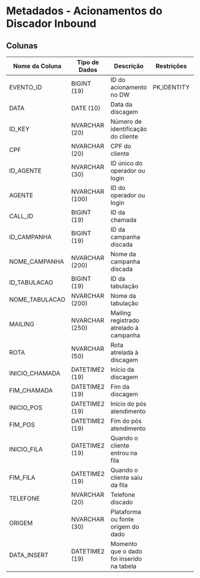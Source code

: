 # Metadados - Acionamentos do Discador Inbound

## Colunas

| Nome da Coluna    | Tipo de Dados | Descrição                                          | Restrições | Relacionamento |
|-------------------|---------------|----------------------------------------------------|------------|----------------|
| EVENTO_ID         | BIGINT (19)   | ID do acionamento no DW                            |PK,IDENTITY |                |
| DATA              | DATE (10)     | Data da discagem                                   |            |                |
| ID_KEY            | NVARCHAR (20) | Número de identificação do cliente                 |            |                |
| CPF               | NVARCHAR (20) | CPF do cliente                                     |            |                |
| ID_AGENTE         | NVARCHAR (30) | ID único do operador ou login                      |            |                |
| AGENTE            | NVARCHAR (100)| ID do operador ou login                            |            |                |
| CALL_ID           | BIGINT (19)   | ID da chamada                                      |            |                |
| ID_CAMPANHA       | BIGINT (19)   | ID da campanha discada                             |            |                |
| NOME_CAMPANHA     | NVARCHAR (200)| Nome da campanha discada                           |            |                |
| ID_TABULACAO      | BIGINT (19)   | ID da tabulação                                    |            |                |
| NOME_TABULACAO    | NVARCHAR (200)| Nome da tabulação                                  |            |                |
| MAILING           | NVARCHAR (250)| Mailing registrado atrelado à campanha             |            |                |
| ROTA              | NVARCHAR (50) | Rota atrelada à discagem                           |            |                |
| INICIO_CHAMADA    | DATETIME2 (19)| Início da discagem                                 |            |                |
| FIM_CHAMADA       | DATETIME2 (19)| Fim da discagem                                    |            |                |
| INICIO_POS        | DATETIME2 (19)| Início do pós atendimento                          |            |                |
| FIM_POS           | DATETIME2 (19)| Fim do pós atendimento                             |            |                |
| INICIO_FILA       | DATETIME2 (19)| Quando o cliente entrou na fila                    |            |                |
| FIM_FILA          | DATETIME2 (19)| Quando o cliente saiu da fila                      |            |                |
| TELEFONE          | NVARCHAR (20) | Telefone discado                                   |            |                |
| ORIGEM            | NVARCHAR (30) | Plataforma ou fonte origem do dado                 |            |                |
| DATA_INSERT       | DATETIME2 (19)| Momento que o dado foi inserido na tabela          |            |                |
